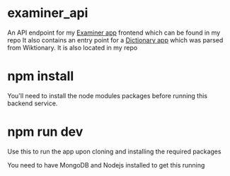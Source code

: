 # examiner_api

An API endpoint for my [Examiner app](https://github.com/Chigozie-Gead/examiner) frontend which can be found in my repo
It also contains an entry point for a [Dictionary app](https://github.com/Chigozie-Gerald/dictionary_api) which was parsed from Wiktionary. It is also located in my repo

# npm install
You'll need to install the node modules packages before running this backend service.

# npm run dev
Use this to run the app upon cloning and installing the required packages 


You need to have MongoDB and Nodejs installed to get this running 
